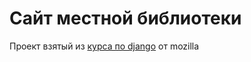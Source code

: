 # Сайт местной библиотеки

Проект взятый из [курса по django](https://developer.mozilla.org/ru/docs/Learn/Server-side/Django) от mozilla
